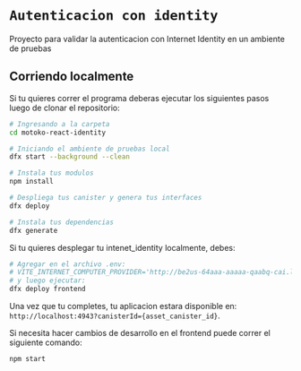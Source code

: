 # `Autenticacion con identity`

Proyecto para validar la autenticacion con Internet Identity en un ambiente de pruebas


## Corriendo localmente

Si tu quieres correr el programa deberas ejecutar los siguientes pasos luego de clonar el repositorio:


```bash
# Ingresando a la carpeta
cd motoko-react-identity
```

```bash
# Iniciando el ambiente de pruebas local
dfx start --background --clean

# Instala tus modulos
npm install

# Despliega tus canister y genera tus interfaces
dfx deploy

# Instala tus dependencias
dfx generate
```
Si tu quieres desplegar tu intenet_identity localmente, debes: 

```bash
# Agregar en el archivo .env:
# VITE_INTERNET_COMPUTER_PROVIDER='http://be2us-64aaa-aaaaa-qaabq-cai.localhost:4943/'
# y luego ejecutar:
dfx deploy frontend
```

Una vez que tu completes, tu aplicacion estara disponible en: `http://localhost:4943?canisterId={asset_canister_id}`.

Si necesita hacer cambios de desarrollo en el frontend puede correr el siguiente comando:

```bash
npm start
```

